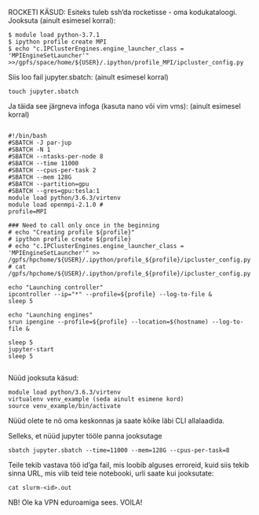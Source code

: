 ROCKETI KÄSUD:
Esiteks tuleb ssh’da rocketisse - oma kodukataloogi. Jooksuta (ainult esimesel korral):
```
$ module load python-3.7.1
$ ipython profile create MPI
$ echo "c.IPClusterEngines.engine_launcher_class = 'MPIEngineSetLauncher'" >>/gpfs/space/home/${USER}/.ipython/profile_MPI/ipcluster_config.py

```

Siis loo fail jupyter.sbatch: (ainult esimesel korral)

```
touch jupyter.sbatch
```
Ja täida see järgneva infoga (kasuta nano või vim vms): (ainult esimesel korral)
```

#!/bin/bash
#SBATCH -J par-jup
#SBATCH -N 1
#SBATCH --ntasks-per-node 8
#SBATCH --time 11000
#SBATCH --cpus-per-task 2
#SBATCH --mem 128G
#SBATCH --partition=gpu
#SBATCH --gres=gpu:tesla:1
module load python/3.6.3/virtenv
module load openmpi-2.1.0 #
profile=MPI

### Need to call only once in the beginning
# echo "Creating profile ${profile}"
# ipython profile create ${profile}
# echo "c.IPClusterEngines.engine_launcher_class = 'MPIEngineSetLauncher'" >> /gpfs/hpchome/${USER}/.ipython/profile_${profile}/ipcluster_config.py
# cat /gpfs/hpchome/${USER}/.ipython/profile_${profile}/ipcluster_config.py

echo "Launching controller"
ipcontroller --ip="*" --profile=${profile} --log-to-file &
sleep 5

echo "Launching engines"
srun ipengine --profile=${profile} --location=$(hostname) --log-to-file &

sleep 5
jupyter-start
sleep 5


```
Nüüd jooksuta käsud:

```
module load python/3.6.3/virtenv
virtualenv venv_example (seda ainult esimene kord)
source venv_example/bin/activate
```

Nüüd olete te nö oma keskonnas ja saate kõike läbi CLI allalaadida.

Selleks, et nüüd jupyter tööle panna jooksutage

```
sbatch jupyter.sbatch --time=11000 --mem=128G --cpus-per-task=8
```

Teile tekib vastava töö id’ga fail, mis loobib alguses erroreid, kuid siis tekib sinna URL, mis viib teid teie notebooki, urli saate kui jooksutate:

```
cat slurm-<id>.out
```
NB! Ole ka VPN eduroamiga sees.
VOILA!
